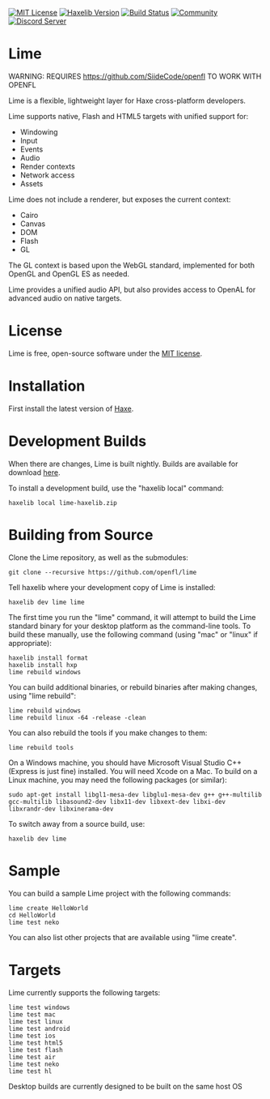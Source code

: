 [![MIT License](https://img.shields.io/badge/license-MIT-blue.svg?style=flat)](LICENSE.md) [![Haxelib Version](https://img.shields.io/github/tag/openfl/lime.svg?style=flat&label=haxelib)](http://lib.haxe.org/p/lime) [![Build Status](https://img.shields.io/github/actions/workflow/status/openfl/lime/main.yml?branch=develop)](https://github.com/openfl/lime/actions) [![Community](https://img.shields.io/discourse/posts?color=24afc4&server=https%3A%2F%2Fcommunity.openfl.org&label=community)](https://community.openfl.org/c/lime/19) [![Discord Server](https://img.shields.io/discord/415681294446493696.svg?color=7289da)](https://discordapp.com/invite/tDgq8EE)

Lime
====

WARNING: REQUIRES https://github.com/SiideCode/openfl TO WORK WITH OPENFL

Lime is a flexible, lightweight layer for Haxe cross-platform developers.

Lime supports native, Flash and HTML5 targets with unified support for:

 * Windowing
 * Input
 * Events
 * Audio
 * Render contexts
 * Network access
 * Assets

Lime does not include a renderer, but exposes the current context:

 * Cairo
 * Canvas
 * DOM
 * Flash
 * GL

The GL context is based upon the WebGL standard, implemented for both OpenGL and OpenGL ES as needed.

Lime provides a unified audio API, but also provides access to OpenAL for advanced audio on native targets.


License
=======

Lime is free, open-source software under the [MIT license](LICENSE.md).


Installation
============

First install the latest version of [Haxe](http://www.haxe.org/download).


Development Builds
==================

When there are changes, Lime is built nightly. Builds are available for download [here](https://github.com/openfl/lime/actions?query=branch%3Adevelop+is%3Asuccess).

To install a development build, use the "haxelib local" command:

    haxelib local lime-haxelib.zip


Building from Source
====================

Clone the Lime repository, as well as the submodules:

    git clone --recursive https://github.com/openfl/lime

Tell haxelib where your development copy of Lime is installed:

    haxelib dev lime lime

The first time you run the "lime" command, it will attempt to build the Lime standard binary for your desktop platform as the command-line tools. To build these manually, use the following command (using "mac" or "linux" if appropriate):

    haxelib install format
    haxelib install hxp
    lime rebuild windows

You can build additional binaries, or rebuild binaries after making changes, using "lime rebuild":

    lime rebuild windows
    lime rebuild linux -64 -release -clean

You can also rebuild the tools if you make changes to them:

    lime rebuild tools

On a Windows machine, you should have Microsoft Visual Studio C++ (Express is just fine) installed. You will need Xcode on a Mac. To build on a Linux machine, you may need the following packages (or similar):

    sudo apt-get install libgl1-mesa-dev libglu1-mesa-dev g++ g++-multilib gcc-multilib libasound2-dev libx11-dev libxext-dev libxi-dev libxrandr-dev libxinerama-dev

To switch away from a source build, use:

    haxelib dev lime


Sample
======

You can build a sample Lime project with the following commands:

    lime create HelloWorld
    cd HelloWorld
    lime test neko

You can also list other projects that are available using "lime create".


Targets
=======

Lime currently supports the following targets:

    lime test windows
    lime test mac
    lime test linux
    lime test android
    lime test ios
    lime test html5
    lime test flash
    lime test air
    lime test neko
    lime test hl

Desktop builds are currently designed to be built on the same host OS
